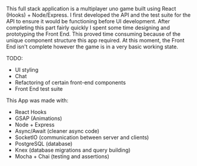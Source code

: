 This full stack application is a multiplayer uno game built using React (Hooks) + Node/Express. I first developed the API and the test suite for the API to ensure it would be functioning before UI development. After completing this part fairly quickly I spent some time designing and prototyping the Front End. This proved time consuming because of the unique component structure this app required. At this moment, the Front End isn't complete however the game is in a very basic working state.

TODO:
* UI styling
* Chat
* Refactoring of certain front-end components
* Front End test suite

This App was made with:

* React Hooks
* GSAP (Animations)
* Node + Express
* Async/Await (cleaner async code)
* SocketIO (communication between server and clients)
* PostgreSQL (database)
* Knex (database migrations and query building)
* Mocha + Chai (testing and assertions)
